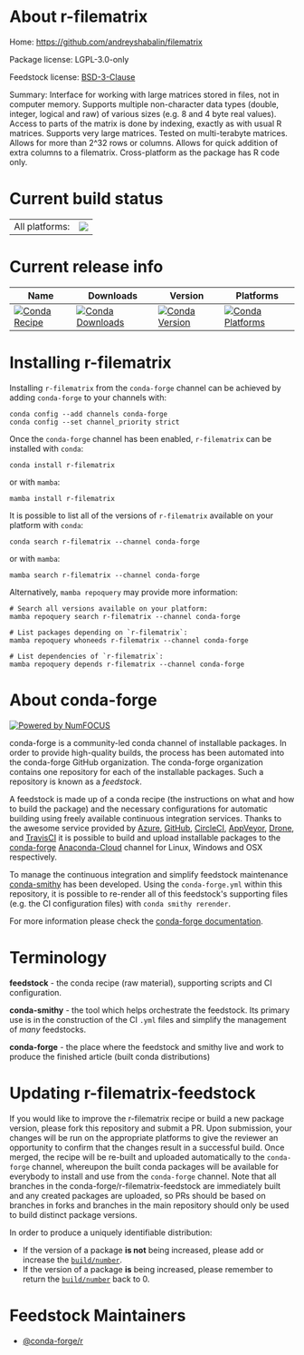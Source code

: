About r-filematrix
==================

Home: https://github.com/andreyshabalin/filematrix

Package license: LGPL-3.0-only

Feedstock license: [BSD-3-Clause](https://github.com/conda-forge/r-filematrix-feedstock/blob/main/LICENSE.txt)

Summary: Interface for working with large matrices stored in files, not in computer memory. Supports multiple non-character data types (double, integer, logical and raw) of various sizes (e.g. 8 and 4 byte real values). Access to parts of the matrix is done by indexing,  exactly as with usual R matrices. Supports very large matrices. Tested on multi-terabyte matrices. Allows for more than 2^32 rows or columns. Allows for quick addition of extra columns to a filematrix. Cross-platform as the package has R code only.

Current build status
====================


<table><tr><td>All platforms:</td>
    <td>
      <a href="https://dev.azure.com/conda-forge/feedstock-builds/_build/latest?definitionId=2404&branchName=main">
        <img src="https://dev.azure.com/conda-forge/feedstock-builds/_apis/build/status/r-filematrix-feedstock?branchName=main">
      </a>
    </td>
  </tr>
</table>

Current release info
====================

| Name | Downloads | Version | Platforms |
| --- | --- | --- | --- |
| [![Conda Recipe](https://img.shields.io/badge/recipe-r--filematrix-green.svg)](https://anaconda.org/conda-forge/r-filematrix) | [![Conda Downloads](https://img.shields.io/conda/dn/conda-forge/r-filematrix.svg)](https://anaconda.org/conda-forge/r-filematrix) | [![Conda Version](https://img.shields.io/conda/vn/conda-forge/r-filematrix.svg)](https://anaconda.org/conda-forge/r-filematrix) | [![Conda Platforms](https://img.shields.io/conda/pn/conda-forge/r-filematrix.svg)](https://anaconda.org/conda-forge/r-filematrix) |

Installing r-filematrix
=======================

Installing `r-filematrix` from the `conda-forge` channel can be achieved by adding `conda-forge` to your channels with:

```
conda config --add channels conda-forge
conda config --set channel_priority strict
```

Once the `conda-forge` channel has been enabled, `r-filematrix` can be installed with `conda`:

```
conda install r-filematrix
```

or with `mamba`:

```
mamba install r-filematrix
```

It is possible to list all of the versions of `r-filematrix` available on your platform with `conda`:

```
conda search r-filematrix --channel conda-forge
```

or with `mamba`:

```
mamba search r-filematrix --channel conda-forge
```

Alternatively, `mamba repoquery` may provide more information:

```
# Search all versions available on your platform:
mamba repoquery search r-filematrix --channel conda-forge

# List packages depending on `r-filematrix`:
mamba repoquery whoneeds r-filematrix --channel conda-forge

# List dependencies of `r-filematrix`:
mamba repoquery depends r-filematrix --channel conda-forge
```


About conda-forge
=================

[![Powered by
NumFOCUS](https://img.shields.io/badge/powered%20by-NumFOCUS-orange.svg?style=flat&colorA=E1523D&colorB=007D8A)](https://numfocus.org)

conda-forge is a community-led conda channel of installable packages.
In order to provide high-quality builds, the process has been automated into the
conda-forge GitHub organization. The conda-forge organization contains one repository
for each of the installable packages. Such a repository is known as a *feedstock*.

A feedstock is made up of a conda recipe (the instructions on what and how to build
the package) and the necessary configurations for automatic building using freely
available continuous integration services. Thanks to the awesome service provided by
[Azure](https://azure.microsoft.com/en-us/services/devops/), [GitHub](https://github.com/),
[CircleCI](https://circleci.com/), [AppVeyor](https://www.appveyor.com/),
[Drone](https://cloud.drone.io/welcome), and [TravisCI](https://travis-ci.com/)
it is possible to build and upload installable packages to the
[conda-forge](https://anaconda.org/conda-forge) [Anaconda-Cloud](https://anaconda.org/)
channel for Linux, Windows and OSX respectively.

To manage the continuous integration and simplify feedstock maintenance
[conda-smithy](https://github.com/conda-forge/conda-smithy) has been developed.
Using the ``conda-forge.yml`` within this repository, it is possible to re-render all of
this feedstock's supporting files (e.g. the CI configuration files) with ``conda smithy rerender``.

For more information please check the [conda-forge documentation](https://conda-forge.org/docs/).

Terminology
===========

**feedstock** - the conda recipe (raw material), supporting scripts and CI configuration.

**conda-smithy** - the tool which helps orchestrate the feedstock.
                   Its primary use is in the construction of the CI ``.yml`` files
                   and simplify the management of *many* feedstocks.

**conda-forge** - the place where the feedstock and smithy live and work to
                  produce the finished article (built conda distributions)


Updating r-filematrix-feedstock
===============================

If you would like to improve the r-filematrix recipe or build a new
package version, please fork this repository and submit a PR. Upon submission,
your changes will be run on the appropriate platforms to give the reviewer an
opportunity to confirm that the changes result in a successful build. Once
merged, the recipe will be re-built and uploaded automatically to the
`conda-forge` channel, whereupon the built conda packages will be available for
everybody to install and use from the `conda-forge` channel.
Note that all branches in the conda-forge/r-filematrix-feedstock are
immediately built and any created packages are uploaded, so PRs should be based
on branches in forks and branches in the main repository should only be used to
build distinct package versions.

In order to produce a uniquely identifiable distribution:
 * If the version of a package **is not** being increased, please add or increase
   the [``build/number``](https://docs.conda.io/projects/conda-build/en/latest/resources/define-metadata.html#build-number-and-string).
 * If the version of a package **is** being increased, please remember to return
   the [``build/number``](https://docs.conda.io/projects/conda-build/en/latest/resources/define-metadata.html#build-number-and-string)
   back to 0.

Feedstock Maintainers
=====================

* [@conda-forge/r](https://github.com/conda-forge/r/)

